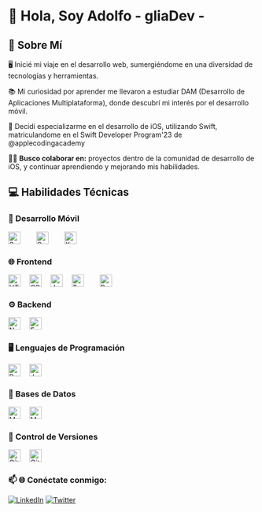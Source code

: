 # 👋 Hola, Soy Adolfo - gliaDev -

## 🚀 Sobre Mí
🖥️ Inicié mi viaje en el desarrollo web, sumergiéndome en una diversidad de tecnologías y herramientas.

📚 Mi curiosidad por aprender me llevaron a estudiar DAM (Desarrollo de Aplicaciones Multiplataforma), donde descubrí mi interés por el desarrollo móvil.

📱 Decidí especializarme en el desarrollo de iOS, utilizando Swift, matriculandome en el Swift Developer Program'23 de @applecodingacademy

👯‍♀️ **Busco colaborar en:** proyectos  dentro de la comunidad de desarrollo de iOS, y continuar aprendiendo y mejorando mis habilidades.

## 💻 Habilidades Técnicas

### 📱 Desarrollo Móvil
<img src="https://img.shields.io/badge/-Swift-F05138?style=flat-square&logo=swift&logoColor=white" alt="Swift" height="25"/>  
<img src="https://img.shields.io/badge/-SwiftUI-F05138?style=flat-square&logo=swift&logoColor=white" alt="SwiftUI" height="25"/>  
<img src="https://img.shields.io/badge/-Xcode-147EFB?style=flat-square&logo=xcode&logoColor=white" alt="Xcode" height="25"/>  

### 🌐 Frontend
<img src="https://img.shields.io/badge/-HTML5-E34F26?style=flat-square&logo=html5&logoColor=white" alt="HTML5" height="25"/> 
<img src="https://img.shields.io/badge/-CSS3-1572B6?style=flat-square&logo=css3" alt="CSS3" height="25"/> 
<img src="https://img.shields.io/badge/-JavaScript-F7DF1E?style=flat-square&logo=javascript&logoColor=black" alt="JavaScript" height="25"/> 
<img src="https://img.shields.io/badge/-TypeScript-3178C6?style=flat-square&logo=typescript&logoColor=white" alt="TypeScript" height="25"/>  
<img src="https://img.shields.io/badge/-React-61DAFB?style=flat-square&logo=react&logoColor=white" alt="React" height="25"/> 

### ⚙️ Backend
<img src="https://img.shields.io/badge/-Node.JS-339933?style=flat-square&logo=node.js&logoColor=white" alt="Node.JS" height="25"/> 
<img src="https://img.shields.io/badge/-Express.JS-000000?style=flat-square&logo=express&logoColor=white" alt="Express.JS" height="25"/> 

### 🖥️ Lenguajes de Programación
<img src="https://img.shields.io/badge/-Python-3776AB?style=flat-square&logo=python&logoColor=white" alt="Python" height="25"/> 
<img src="https://img.shields.io/badge/-Java-007396?style=flat-square&logo=java&logoColor=white" alt="Java" height="25"/> 

### 💾 Bases de Datos
<img src="https://img.shields.io/badge/-MongoDB-47A248?style=flat-square&logo=mongodb&logoColor=white" alt="MongoDB" height="25"/> 
<img src="https://img.shields.io/badge/-MySQL-4479A1?style=flat-square&logo=mysql&logoColor=white" alt="MySQL" height="25"/> 

### 🔄 Control de Versiones
<img src="https://img.shields.io/badge/-Git-F05032?style=flat-square&logo=git&logoColor=white" alt="Git" height="25"/> 
<img src="https://img.shields.io/badge/-GitHub-181717?style=flat-square&logo=github&logoColor=white" alt="GitHub" height="25"/> 


### 📫 🌐 **Conéctate conmigo:**
[![LinkedIn](https://i.imgur.com/Q9bqLwX.png)](https://www.linkedin.com/in/adolfo--gomez/)
[![Twitter](https://i.imgur.com/wWzX9uB.png)](https://twitter.com/home?lang=es)
